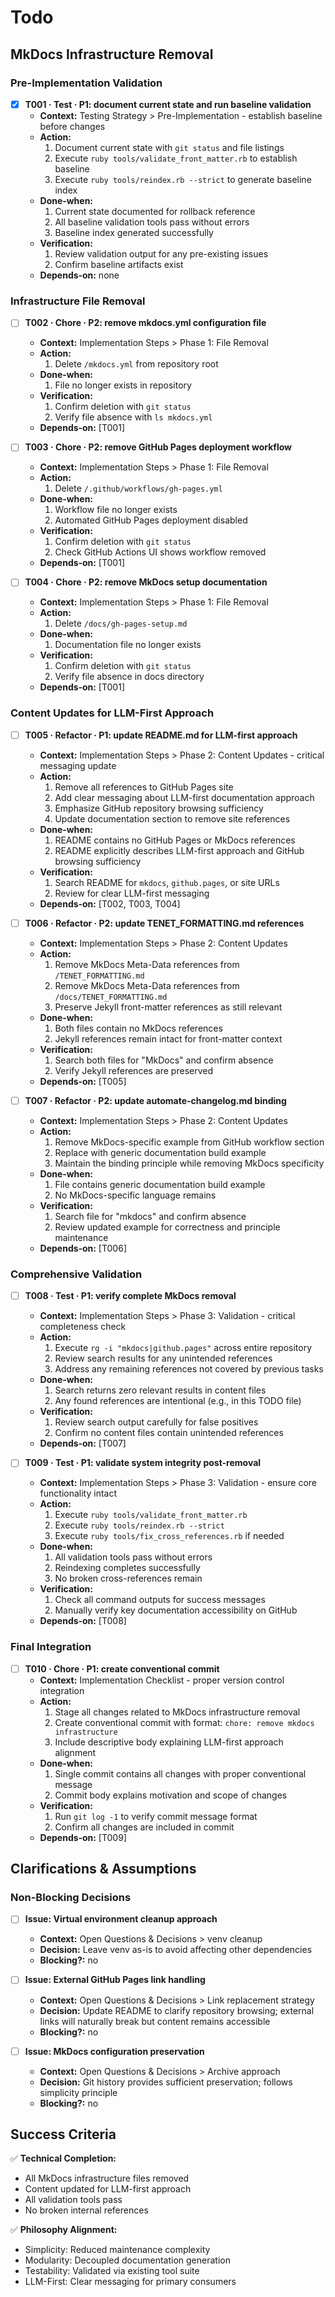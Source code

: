 # Todo

## MkDocs Infrastructure Removal

### Pre-Implementation Validation
- [x] **T001 · Test · P1: document current state and run baseline validation**
    - **Context:** Testing Strategy > Pre-Implementation - establish baseline before changes
    - **Action:**
        1. Document current state with `git status` and file listings
        2. Execute `ruby tools/validate_front_matter.rb` to establish baseline
        3. Execute `ruby tools/reindex.rb --strict` to generate baseline index
    - **Done‑when:**
        1. Current state documented for rollback reference
        2. All baseline validation tools pass without errors
        3. Baseline index generated successfully
    - **Verification:**
        1. Review validation output for any pre-existing issues
        2. Confirm baseline artifacts exist
    - **Depends‑on:** none

### Infrastructure File Removal
- [ ] **T002 · Chore · P2: remove mkdocs.yml configuration file**
    - **Context:** Implementation Steps > Phase 1: File Removal
    - **Action:**
        1. Delete `/mkdocs.yml` from repository root
    - **Done‑when:**
        1. File no longer exists in repository
    - **Verification:**
        1. Confirm deletion with `git status`
        2. Verify file absence with `ls mkdocs.yml`
    - **Depends‑on:** [T001]

- [ ] **T003 · Chore · P2: remove GitHub Pages deployment workflow**
    - **Context:** Implementation Steps > Phase 1: File Removal
    - **Action:**
        1. Delete `/.github/workflows/gh-pages.yml`
    - **Done‑when:**
        1. Workflow file no longer exists
        2. Automated GitHub Pages deployment disabled
    - **Verification:**
        1. Confirm deletion with `git status`
        2. Check GitHub Actions UI shows workflow removed
    - **Depends‑on:** [T001]

- [ ] **T004 · Chore · P2: remove MkDocs setup documentation**
    - **Context:** Implementation Steps > Phase 1: File Removal
    - **Action:**
        1. Delete `/docs/gh-pages-setup.md`
    - **Done‑when:**
        1. Documentation file no longer exists
    - **Verification:**
        1. Confirm deletion with `git status`
        2. Verify file absence in docs directory
    - **Depends‑on:** [T001]

### Content Updates for LLM-First Approach
- [ ] **T005 · Refactor · P1: update README.md for LLM-first approach**
    - **Context:** Implementation Steps > Phase 2: Content Updates - critical messaging update
    - **Action:**
        1. Remove all references to GitHub Pages site
        2. Add clear messaging about LLM-first documentation approach
        3. Emphasize GitHub repository browsing sufficiency
        4. Update documentation section to remove site references
    - **Done‑when:**
        1. README contains no GitHub Pages or MkDocs references
        2. README explicitly describes LLM-first approach and GitHub browsing sufficiency
    - **Verification:**
        1. Search README for `mkdocs`, `github.pages`, or site URLs
        2. Review for clear LLM-first messaging
    - **Depends‑on:** [T002, T003, T004]

- [ ] **T006 · Refactor · P2: update TENET_FORMATTING.md references**
    - **Context:** Implementation Steps > Phase 2: Content Updates
    - **Action:**
        1. Remove MkDocs Meta-Data references from `/TENET_FORMATTING.md`
        2. Remove MkDocs Meta-Data references from `/docs/TENET_FORMATTING.md`
        3. Preserve Jekyll front-matter references as still relevant
    - **Done‑when:**
        1. Both files contain no MkDocs references
        2. Jekyll references remain intact for front-matter context
    - **Verification:**
        1. Search both files for "MkDocs" and confirm absence
        2. Verify Jekyll references are preserved
    - **Depends‑on:** [T005]

- [ ] **T007 · Refactor · P2: update automate-changelog.md binding**
    - **Context:** Implementation Steps > Phase 2: Content Updates
    - **Action:**
        1. Remove MkDocs-specific example from GitHub workflow section
        2. Replace with generic documentation build example
        3. Maintain the binding principle while removing MkDocs specificity
    - **Done‑when:**
        1. File contains generic documentation build example
        2. No MkDocs-specific language remains
    - **Verification:**
        1. Search file for "mkdocs" and confirm absence
        2. Review updated example for correctness and principle maintenance
    - **Depends‑on:** [T006]

### Comprehensive Validation
- [ ] **T008 · Test · P1: verify complete MkDocs removal**
    - **Context:** Implementation Steps > Phase 3: Validation - critical completeness check
    - **Action:**
        1. Execute `rg -i "mkdocs|github.pages"` across entire repository
        2. Review search results for any unintended references
        3. Address any remaining references not covered by previous tasks
    - **Done‑when:**
        1. Search returns zero relevant results in content files
        2. Any found references are intentional (e.g., in this TODO file)
    - **Verification:**
        1. Review search output carefully for false positives
        2. Confirm no content files contain unintended references
    - **Depends‑on:** [T007]

- [ ] **T009 · Test · P1: validate system integrity post-removal**
    - **Context:** Implementation Steps > Phase 3: Validation - ensure core functionality intact
    - **Action:**
        1. Execute `ruby tools/validate_front_matter.rb`
        2. Execute `ruby tools/reindex.rb --strict`
        3. Execute `ruby tools/fix_cross_references.rb` if needed
    - **Done‑when:**
        1. All validation tools pass without errors
        2. Reindexing completes successfully
        3. No broken cross-references remain
    - **Verification:**
        1. Check all command outputs for success messages
        2. Manually verify key documentation accessibility on GitHub
    - **Depends‑on:** [T008]

### Final Integration
- [ ] **T010 · Chore · P1: create conventional commit**
    - **Context:** Implementation Checklist - proper version control integration
    - **Action:**
        1. Stage all changes related to MkDocs infrastructure removal
        2. Create conventional commit with format: `chore: remove mkdocs infrastructure`
        3. Include descriptive body explaining LLM-first approach alignment
    - **Done‑when:**
        1. Single commit contains all changes with proper conventional message
        2. Commit body explains motivation and scope of changes
    - **Verification:**
        1. Run `git log -1` to verify commit message format
        2. Confirm all changes are included in commit
    - **Depends‑on:** [T009]

## Clarifications & Assumptions

### Non-Blocking Decisions
- [ ] **Issue: Virtual environment cleanup approach**
    - **Context:** Open Questions & Decisions > venv cleanup
    - **Decision:** Leave venv as-is to avoid affecting other dependencies
    - **Blocking?:** no

- [ ] **Issue: External GitHub Pages link handling**
    - **Context:** Open Questions & Decisions > Link replacement strategy
    - **Decision:** Update README to clarify repository browsing; external links will naturally break but content remains accessible
    - **Blocking?:** no

- [ ] **Issue: MkDocs configuration preservation**
    - **Context:** Open Questions & Decisions > Archive approach
    - **Decision:** Git history provides sufficient preservation; follows simplicity principle
    - **Blocking?:** no

## Success Criteria

✅ **Technical Completion:**
- All MkDocs infrastructure files removed
- Content updated for LLM-first approach
- All validation tools pass
- No broken internal references

✅ **Philosophy Alignment:**
- Simplicity: Reduced maintenance complexity
- Modularity: Decoupled documentation generation
- Testability: Validated via existing tool suite
- LLM-First: Clear messaging for primary consumers
